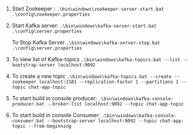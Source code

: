 1) Start Zookeeper :
   `.\bin\windows\zookeeper-server-start.bat .\config\zookeeper.properties`

2) Start Kafka server:
   `.\bin\windows\kafka-server-start.bat .\config\server.properties`

   To Stop Kafka Server
   `.\bin\windows\kafka-server-stop.bat .\config\server.properties`

3) To view list of Kafka-topics
   `.\bin\windows\kafka-topics.bat --list --bootstrap-server localhost:9092`

4) To create a new topic
   `.\bin\windows\kafka-topics.bat --create --zookeeper localhost:2181 --replication-factor 1 --partitions 1 --topic chat-app-topic`

6) To start build in console producer:
   `.\bin\windows\kafka-console-producer.bat --broker-list localhost:9092 --topic chat-app-topic`

7) To start build in console Consumer:
   `.\bin\windows\kafka-console-consumer.bat --bootstrap-server localhost:9092 --topic chat-app-topic --from-beginning`